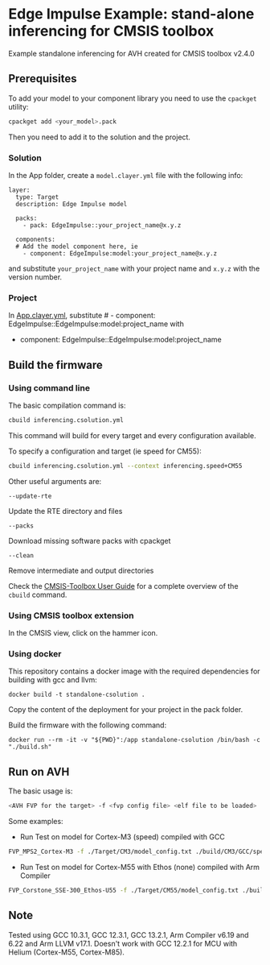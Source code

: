 # Edge Impulse Example: stand-alone inferencing for CMSIS toolbox
Example standalone inferencing for AVH created for CMSIS toolbox v2.4.0

## Prerequisites
To add your model to your component library you need to use the `cpackget` utility:
```sh
cpackget add <your_model>.pack
```
Then you need to add it to the solution and the project.

### Solution
In the App folder, create a `model.clayer.yml` file with the following info:
```
layer:
  type: Target
  description: Edge Impulse model

  packs:
    - pack: EdgeImpulse::your_project_name@x.y.z

  components:
  # Add the model component here, ie
    - component: EdgeImpulse:model:your_project_name@x.y.z
```
and substitute `your_project_name` with your project name and `x.y.z` with the version number.

### Project
In [App.clayer.yml](inferencing.cproject.yml), substitute
\# - component: EdgeImpulse::EdgeImpulse:model:project_name
with
- component: EdgeImpulse::EdgeImpulse:model:project_name

## Build the firmware

### Using command line
The basic compilation command is:
```sh
cbuild inferencing.csolution.yml
```
This command will build for every target and every configuration available.

To specify a configuration and target (ie speed for CM55):
```sh
cbuild inferencing.csolution.yml --context inferencing.speed+CM55
```

Other useful arguments are:
```
--update-rte
```
Update the RTE directory and files

```
--packs
```
Download missing software packs with cpackget

```
--clean
```
Remove intermediate and output directories

Check the [CMSIS-Toolbox User Guide](https://github.com/Open-CMSIS-Pack/cmsis-toolbox/blob/main/docs/README.md) for a complete overview of the `cbuild` command.

### Using CMSIS toolbox extension
In the CMSIS view, click on the hammer icon.

### Using docker
This repository contains a docker image with the required dependencies for building with gcc and llvm:
```
docker build -t standalone-csolution .
```

Copy the content of the deployment for your project in the pack folder.

Build the firmware with the following command:
```
docker run --rm -it -v "${PWD}":/app standalone-csolution /bin/bash -c "./build.sh"
```


## Run on AVH
The basic usage is:
```sh
<AVH FVP for the target> -f <fvp config file> <elf file to be loaded>
```
Some examples:
- Run Test on model for Cortex-M3 (speed) compiled with GCC
```sh
FVP_MPS2_Cortex-M3 -f ./Target/CM3/model_config.txt ./build/CM3/GCC/speed/outdir/CM3_inferencing.elf
```
- Run Test on model for Cortex-M55 with Ethos (none) compiled with Arm Compiler
```sh
FVP_Corstone_SSE-300_Ethos-U55 -f ./Target/CM55/model_config.txt ./build/CM55/AC6/speed/outdir/CM55_inferencing.elf
```

## Note
Tested using GCC 10.3.1, GCC 12.3.1, GCC 13.2.1, Arm Compiler v6.19 and 6.22 and Arm LLVM v17.1.
Doesn't work with GCC 12.2.1 for MCU with Helium (Cortex-M55, Cortex-M85).
